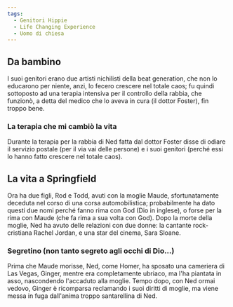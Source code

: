 ```yaml
---
tags:
  - Genitori Hippie
  - Life Changing Experience
  - Uomo di chiesa
---
```







## Da bambino

I suoi genitori erano due artisti nichilisti della beat generation, che non lo educarono per niente, anzi, lo fecero crescere nel totale caos; fu quindi sottoposto ad una terapia intensiva per il controllo della rabbia, che funzionò, a detta del medico che lo aveva in cura (il dottor Foster), fin troppo bene.

### La terapia che mi cambiò la vita

Durante la terapia per la rabbia di Ned fatta dal dottor Foster disse di odiare il servizio postale (per il via vai delle persone) e i suoi genitori (perché essi lo hanno fatto crescere nel totale caos).

## La vita a Springfield

Ora ha due figli, Rod e Todd, avuti con la moglie Maude, sfortunatamente deceduta nel corso di una corsa automobilistica; probabilmente ha dato questi due nomi perché fanno rima con God (Dio in inglese), o forse per la rima con Maude (che fa rima a sua volta con God). Dopo la morte della moglie, Ned ha avuto delle relazioni con due donne: la cantante rock-cristiana Rachel Jordan, e una star del cinema, Sara Sloane.

### Segretino (non tanto segreto agli occhi di Dio...)

Prima che Maude morisse, Ned, come Homer, ha sposato una cameriera di Las Vegas, Ginger, mentre era completamente ubriaco, ma l'ha piantata in asso, nascondendo l'accaduto alla moglie. Tempo dopo, con Ned ormai vedovo, Ginger è ricomparsa reclamando i suoi diritti di moglie, ma viene messa in fuga dall'anima troppo santarellina di Ned.